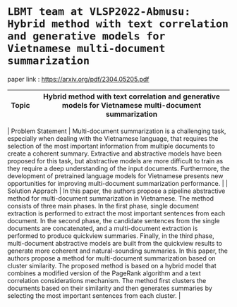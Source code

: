 # `LBMT team at VLSP2022-Abmusu: Hybrid method with text correlation and generative models for Vietnamese multi-document summarization`
paper link : https://arxiv.org/pdf/2304.05205.pdf

| Topic | Hybrid method with text correlation and generative models for Vietnamese multi-document summarization |
| ---------------| --------------------------- |

| Problem Statement | Multi-document summarization is a challenging task, especially when dealing with the Vietnamese language, that requires the selection of the most important information from multiple documents to create a coherent summary. Extractive and abstractive models have been proposed for this task, but abstractive models are more difficult to train as they require a deep understanding of the input documents. Furthermore, the development of pretrained language models for Vietnamese presents new opportunities for improving multi-document summarization performance. |
| Solution Apprach | In this paper, the authors propose a pipeline abstractive method for multi-document summarization in Vietnamese. The method consists of three main phases. In the first phase, single document extraction is performed to extract the most important sentences from each document. In the second phase, the candidate sentences from the single documents are concatenated, and a multi-document extraction is performed to produce quickview summaries. Finally, in the third phase, multi-document abstractive models are built from the quickview results to generate more coherent and natural-sounding summaries. In this paper, the authors propose a method for multi-document summarization based on cluster similarity. The proposed method is based on a hybrid model that combines a modified version of the PageRank algorithm and a text correlation considerations mechanism. The method first clusters the documents based on their similarity and then generates summaries by selecting the most important sentences from each cluster. |